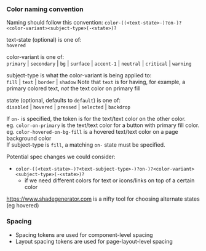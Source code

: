 ### Color naming convention
Naming should follow this convention:
`color-((<text-state>-)?on-)?<color-variant><subject-type>(-<state>)?`

text-state (optional) is one of:  
  `hovered`

color-variant is one of:  
  `primary` | `secondary` | `bg` | `surface` | `accent-1` | `neutral` | `critical` | `warning`

subject-type is what the color-variant is being applied to:  
  `fill` | `text` | `border` | `shadow`
  Note that `text` is for having, for example, a primary colored text, *not* the text color on primary fill

state (optional, defaults to `default`) is one of:  
  `disabled` | `hovered` | `pressed` | `selected` | `backdrop`

If `on-` is specified, the token is for the text/text color on the other color.  
eg. `color-on-primary` is the text/text color for a button with primary fill color.  
eg. `color-hovered-on-bg-fill` is a hovered text/text color on a page background color  
If subject-type is `fill`, a matching `on-` state must be specified.

Potential spec changes we could consider:
- `color-((<text-state>-)?<text-subject-type>-)?on-)?<color-variant><subject-type>(-<state>)?`
  - if we need different colors for text or icons/links on top of a certain color

https://www.shadegenerator.com is a nifty tool for choosing alternate states (eg hovered)

### Spacing
- Spacing tokens are used for component-level spacing
- Layout spacing tokens are used for page-layout-level spacing
